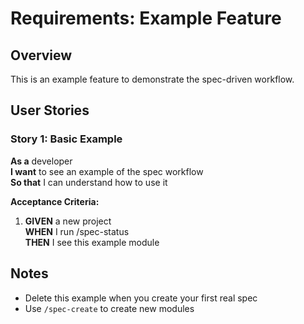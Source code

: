 # Requirements: Example Feature

## Overview
This is an example feature to demonstrate the spec-driven workflow.

## User Stories

### Story 1: Basic Example
**As a** developer  
**I want** to see an example of the spec workflow  
**So that** I can understand how to use it

**Acceptance Criteria:**
1. **GIVEN** a new project  
   **WHEN** I run /spec-status  
   **THEN** I see this example module

## Notes
- Delete this example when you create your first real spec
- Use `/spec-create` to create new modules

